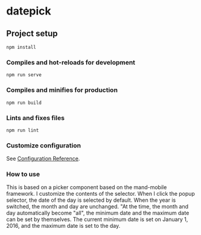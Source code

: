 # datepick

## Project setup
```
npm install
```

### Compiles and hot-reloads for development
```
npm run serve
```

### Compiles and minifies for production
```
npm run build
```

### Lints and fixes files
```
npm run lint
```

### Customize configuration
See [Configuration Reference](https://cli.vuejs.org/config/).

### How to use
This is based on a picker component based on the mand-mobile framework. I customize the contents of the selector. When I click the popup selector, the date of the day is selected by default. When the year is switched, the month and day are unchanged. "At the time, the month and day automatically become "all", the minimum date and the maximum date can be set by themselves. The current minimum date is set on January 1, 2016, and the maximum date is set to the day.